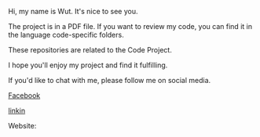 Hi, my name is Wut. It's nice to see you.

The project is in a PDF file. If you want to review my code, you can find it in the language code-specific folders.

These repositories are related to the Code Project.

I hope you'll enjoy my project and find it fulfilling.

If you'd like to chat with me, please follow me on social media.

[Facebook](https://www.facebook.com/profile.php?id=100000845932348)

[linkin](https://www.linkedin.com/in/songwut-khongrung/)

Website:


